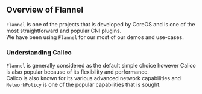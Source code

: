 ## Overview of Flannel

`Flannel` is one of the projects that is developed by CoreOS and is one of the most straightforward and popular CNI plugins. <br>
We have been using `Flannel` for our most of our demos and use-cases.

### Understanding Calico

`Flannel` is generally considered as the default simple choice however Calico is also popular because of its flexibility and performance. <br>
Calico is also known for its various advanced network capabilities and `NetworkPolicy` is one of the popular capabilities that is sought.
